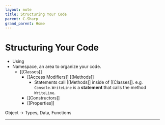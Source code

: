 ```yaml
---
layout: note
title: Structuring Your Code
parent: C-Sharp
grand_parent: Home
---
```


# Structuring Your Code

- Using
- Namespace, an area to organize your code.
  - [[Classes]]
    - [[Access Modifiers]] [[Methods]]
      - Statements call [[Methods]] inside of [[Classes]].
        e.g. `Console.WriteLine` is a **statement** that calls the method `WriteLine`.
    - [[Constructors]]
    - [[Properties]]

Object -> Types,
Data,
Functions

---
